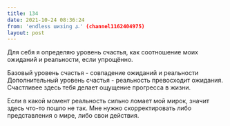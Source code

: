 ```yaml
---
title: 134
date: 2021-10-24 08:36:24
from: 'endless шизing ⍼' (channel1162404975)
layout: post
---
```


Для себя я определяю уровень счастья, как соотношение моих ожиданий и реальности, если упрощённо.

Базовый уровень счастья - совпадение ожиданий и реальности
Дополнительный уровень счастья - реальность превосходит ожидания. Счастливее здесь тебя делает ощущение прогресса в жизни.

Если в какой момент реальность сильно ломает мой мирок, значит здесь что-то пошло не так. Мне нужно скорректировать либо представления о мире, либо свои действия.

